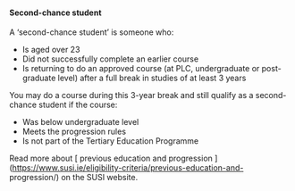 ####  Second-chance student

A ‘second-chance student’ is someone who:

  * Is aged over 23 
  * Did not successfully complete an earlier course 
  * Is returning to do an approved course (at PLC, undergraduate or post-graduate level) after a full break in studies of at least 3 years 

You may do a course during this 3-year break and still qualify as a second-
chance student if the course:

  * Was below undergraduate level 
  * Meets the progression rules 
  * Is not part of the Tertiary Education Programme 

Read more about [ previous education and progression
](https://www.susi.ie/eligibility-criteria/previous-education-and-
progression/) on the SUSI website.
